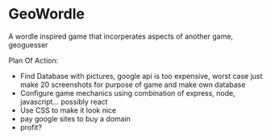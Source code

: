 # GeoWordle
A wordle inspired game that incorperates aspects of another game, geoguesser


Plan Of Action:
  - Find Database with pictures, google api is too expensive, worst case just make 20 screenshots for purpose of game and make own database
  - Configure game mechanics using combination of express, node, javascript... possibly react
  - Use CSS to make it look nice
  - pay google sites to buy a domain 
  - profit?

